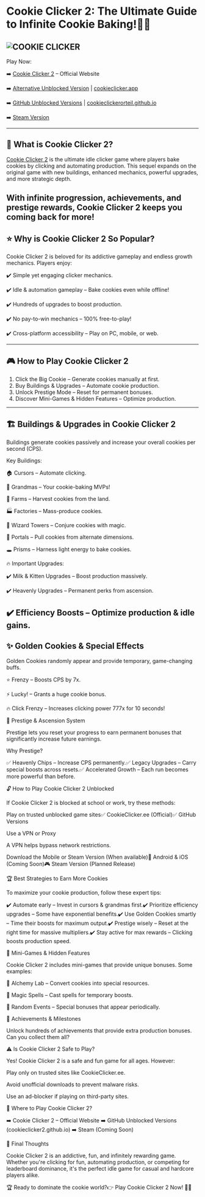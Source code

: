 # Cookie Clicker 2: The Ultimate Guide to Infinite Cookie Baking!🍪🔥
![COOKIE CLICKER](https://github.com/user-attachments/assets/584b5304-faee-4e76-ac20-9ca07f3e5f11)
---
Play Now:

➡️ [Cookie Clicker 2](https://cookieclicker.ee) – Official Website

➡️ [Alternative Unblocked Version](https://cookieclicker.me) | [cookieclicker.app](https://cookieclicker.app)

➡️ [GitHub Unblocked Versions](https://cookieclickernew.github.io) | [cookieclickerorteil.github.io](https://cookieclickerorteil.github.io)

➡️ [Steam Version](https://store.steampowered.com/app/1454400/Cookie_Clicker/)

---
## 🍪 What is Cookie Clicker 2?

[Cookie Clicker 2](https://cookieclicker.ee/) is the ultimate idle clicker game where players bake cookies by clicking and automating production. This sequel expands on the original game with new buildings, enhanced mechanics, powerful upgrades, and more strategic depth.

With infinite progression, achievements, and prestige rewards, Cookie Clicker 2 keeps you coming back for more!
---
## ⭐ Why is Cookie Clicker 2 So Popular?

Cookie Clicker 2 is beloved for its addictive gameplay and endless growth mechanics. Players enjoy:

✔️ Simple yet engaging clicker mechanics.

✔️ Idle & automation gameplay – Bake cookies even while offline!

✔️ Hundreds of upgrades to boost production.

✔️ No pay-to-win mechanics – 100% free-to-play!

✔️ Cross-platform accessibility – Play on PC, mobile, or web.

---
## 🎮 How to Play Cookie Clicker 2

1. Click the Big Cookie – Generate cookies manually at first.
2. Buy Buildings & Upgrades – Automate cookie production.
3. Unlock Prestige Mode – Reset for permanent bonuses.
4. Discover Mini-Games & Hidden Features – Optimize production.
---
## 🏗️ Buildings & Upgrades in Cookie Clicker 2

Buildings generate cookies passively and increase your overall cookies per second (CPS).

Key Buildings:

🏠 Cursors – Automate clicking.

👵 Grandmas – Your cookie-baking MVPs!

🌾 Farms – Harvest cookies from the land.

🏭 Factories – Mass-produce cookies.

🔮 Wizard Towers – Conjure cookies with magic.

🌌 Portals – Pull cookies from alternate dimensions.

🕳️ Prisms – Harness light energy to bake cookies.

🔥 Important Upgrades:

✔️ Milk & Kitten Upgrades – Boost production massively.

✔️ Heavenly Upgrades – Permanent perks from ascension.

✔️ Efficiency Boosts – Optimize production & idle gains.
---
## ✨ Golden Cookies & Special Effects

Golden Cookies randomly appear and provide temporary, game-changing buffs.

⭐ Frenzy – Boosts CPS by 7x.

⚡ Lucky! – Grants a huge cookie bonus.

🔥 Click Frenzy – Increases clicking power 777x for 10 seconds!

🔄 Prestige & Ascension System

Prestige lets you reset your progress to earn permanent bonuses that significantly increase future earnings.

Why Prestige?

✅ Heavenly Chips – Increase CPS permanently.✅ Legacy Upgrades – Carry special boosts across resets.✅ Accelerated Growth – Each run becomes more powerful than before.

🔓 How to Play Cookie Clicker 2 Unblocked

If Cookie Clicker 2 is blocked at school or work, try these methods:

Play on trusted unblocked game sites✅ CookieClicker.ee (Official)✅ GitHub Versions

Use a VPN or Proxy

A VPN helps bypass network restrictions.

Download the Mobile or Steam Version (When available)📱 Android & iOS (Coming Soon)🎮 Steam Version (Planned Release)

🏆 Best Strategies to Earn More Cookies

To maximize your cookie production, follow these expert tips:

✔️ Automate early – Invest in cursors & grandmas first.✔️ Prioritize efficiency upgrades – Some have exponential benefits.✔️ Use Golden Cookies smartly – Time their boosts for maximum output.✔️ Prestige wisely – Reset at the right time for massive multipliers.✔️ Stay active for max rewards – Clicking boosts production speed.

📜 Mini-Games & Hidden Features

Cookie Clicker 2 includes mini-games that provide unique bonuses. Some examples:

🏺 Alchemy Lab – Convert cookies into special resources.

🔮 Magic Spells – Cast spells for temporary boosts.

🎲 Random Events – Special bonuses that appear periodically.

🏅 Achievements & Milestones

Unlock hundreds of achievements that provide extra production bonuses. Can you collect them all?

⚠️ Is Cookie Clicker 2 Safe to Play?

Yes! Cookie Clicker 2 is a safe and fun game for all ages. However:

Play only on trusted sites like CookieClicker.ee.

Avoid unofficial downloads to prevent malware risks.

Use an ad-blocker if playing on third-party sites.

🔗 Where to Play Cookie Clicker 2?

➡️ Cookie Clicker 2 – Official Website
➡️ GitHub Unblocked Versions (cookieclicker2.github.io)
➡️ Steam (Coming Soon)

🎯 Final Thoughts

Cookie Clicker 2 is an addictive, fun, and infinitely rewarding game. Whether you're clicking for fun, automating production, or competing for leaderboard dominance, it's the perfect idle game for casual and hardcore players alike.

🏆 Ready to dominate the cookie world?👉 Play Cookie Clicker 2 Now! 🍪🔥

